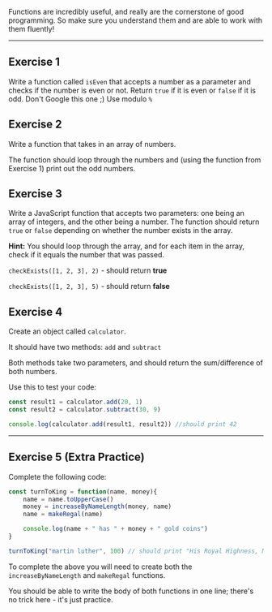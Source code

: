 
Functions are incredibly useful, and really are the cornerstone of good programming. So make sure you understand them and are able to work with them fluently!

----------------------
Exercise 1
-
Write a function called `isEven` that accepts a number as a parameter and checks if the number is even or not. Return `true` if it is even or `false` if it is odd. Don't Google this one ;) Use modulo `%`


Exercise 2
-
Write a function that takes in an array of numbers.

The function should loop through the numbers and (using the function from Exercise 1) print out the odd numbers.


Exercise 3
-
Write a JavaScript function that accepts two parameters: one being an array of integers, and the other being a number. The function should return `true` or `false` depending on whether the number exists in the array.

  

**Hint:** You should loop through the array, and for each item in the array, check if it equals the number that was passed.

  

`checkExists([1, 2, 3], 2)` - should return **true**

`checkExists([1, 2, 3], 5)` - should return **false**


Exercise 4
-
Create an object called `calculator`.

It should have two methods: `add` and `subtract`

Both methods take two parameters, and should return the sum/difference of both numbers.

  

Use this to test your code:

  
```js
const result1 = calculator.add(20, 1)
const result2 = calculator.subtract(30, 9)

console.log(calculator.add(result1, result2)) //should print 42
```

-------------
Exercise 5 (Extra Practice)
-
Complete the following code:

  
```js
const turnToKing = function(name, money){
    name = name.toUpperCase()
    money = increaseByNameLength(money, name)
    name = makeRegal(name)

    console.log(name + " has " + money + " gold coins")
}

turnToKing("martin luther", 100) // should print "His Royal Highness, MARTIN LUTHER has 1300 gold coins"
```
  

To complete the above you will need to create both the `increaseByNameLength` and `makeRegal` functions.

  

You should be able to write the body of both functions in one line; there's no trick here - it's just practice.

